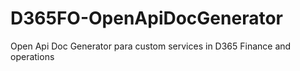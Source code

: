 # D365FO-OpenApiDocGenerator
Open Api Doc Generator para custom services in D365 Finance and operations
